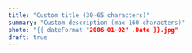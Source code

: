 ```yaml
---
title: "Custom title (30-65 characters)"
summary: "Custom description (max 160 characters)"
photo: "{{ dateFormat "2006-01-02" .Date }}.jpg"
draft: true
---
```


